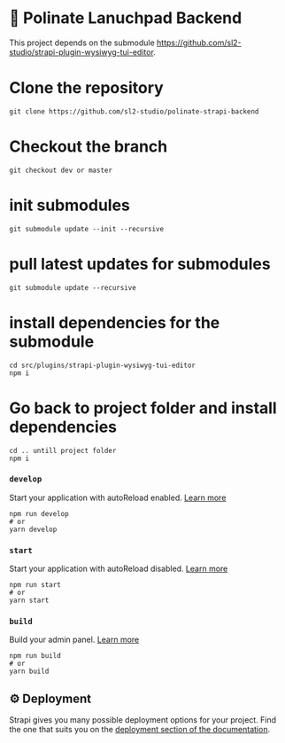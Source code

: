 # 🚀 Polinate Lanuchpad Backend

This project depends on the submodule https://github.com/sl2-studio/strapi-plugin-wysiwyg-tui-editor.


# Clone the repository
```
git clone https://github.com/sl2-studio/polinate-strapi-backend
```
# Checkout the branch
```
git checkout dev or master
```
# init submodules
```
git submodule update --init --recursive
```
# pull latest updates for submodules
```
git submodule update --recursive
```

# install dependencies for the submodule
```
cd src/plugins/strapi-plugin-wysiwyg-tui-editor
npm i
```
# Go back to project folder and install dependencies
```
cd .. untill project folder
npm i
```









### `develop`

Start your application with autoReload enabled. [Learn more](https://docs.strapi.io/developer-docs/latest/developer-resources/cli/CLI.html#strapi-develop)

```
npm run develop
# or
yarn develop
```

### `start`

Start your application with autoReload disabled. [Learn more](https://docs.strapi.io/developer-docs/latest/developer-resources/cli/CLI.html#strapi-start)

```
npm run start
# or
yarn start
```

### `build`

Build your admin panel. [Learn more](https://docs.strapi.io/developer-docs/latest/developer-resources/cli/CLI.html#strapi-build)

```
npm run build
# or
yarn build
```

## ⚙️ Deployment

Strapi gives you many possible deployment options for your project. Find the one that suits you on the [deployment section of the documentation](https://docs.strapi.io/developer-docs/latest/setup-deployment-guides/deployment.html).
